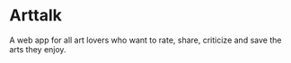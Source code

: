 # Arttalk
A web app for all art lovers who want to rate, share, criticize and save the arts they enjoy. 
